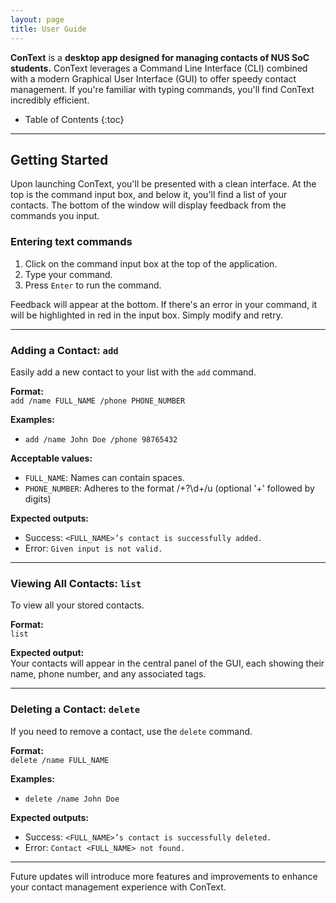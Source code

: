 ```yaml
---
layout: page
title: User Guide
---
```


**ConText** is a **desktop app designed for managing contacts of NUS SoC students.** ConText leverages a Command Line Interface (CLI) combined with a modern Graphical User Interface (GUI) to offer speedy contact management. If you're familiar with typing commands, you'll find ConText incredibly efficient.

* Table of Contents
  {:toc}

---

## Getting Started

Upon launching ConText, you'll be presented with a clean interface. At the top is the command input box, and below it, you'll find a list of your contacts. The bottom of the window will display feedback from the commands you input.

### Entering text commands

1. Click on the command input box at the top of the application.
2. Type your command.
3. Press `Enter` to run the command.

Feedback will appear at the bottom. If there's an error in your command, it will be highlighted in red in the input box. Simply modify and retry.

---

### Adding a Contact: `add`

Easily add a new contact to your list with the `add` command.

**Format:**   
`add /name FULL_NAME /phone PHONE_NUMBER`

**Examples:**
- `add /name John Doe /phone 98765432`

**Acceptable values:**
- `FULL_NAME`: Names can contain spaces.
- `PHONE_NUMBER`: Adheres to the format /\+?\d+/u (optional '+' followed by digits)

**Expected outputs:**
- Success: `<FULL_NAME>’s contact is successfully added.`
- Error: `Given input is not valid.`

---

### Viewing All Contacts: `list`

To view all your stored contacts.

**Format:**   
`list`

**Expected output:**  
Your contacts will appear in the central panel of the GUI, each showing their name, phone number, and any associated tags.

---

### Deleting a Contact: `delete`

If you need to remove a contact, use the `delete` command.

**Format:**   
`delete /name FULL_NAME`

**Examples:**
- `delete /name John Doe`

**Expected outputs:**
- Success: `<FULL_NAME>’s contact is successfully deleted.`
- Error: `Contact <FULL_NAME> not found.`

---

Future updates will introduce more features and improvements to enhance your contact management experience with ConText.
